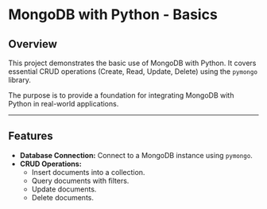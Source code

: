 # MongoDB with Python - Basics

## Overview
This project demonstrates the basic use of MongoDB with Python. It covers essential CRUD operations (Create, Read, Update, Delete) using the `pymongo` library. 

The purpose is to provide a foundation for integrating MongoDB with Python in real-world applications.

---

## Features
- **Database Connection:** Connect to a MongoDB instance using `pymongo`.
- **CRUD Operations:**
  - Insert documents into a collection.
  - Query documents with filters.
  - Update documents.
  - Delete documents.
